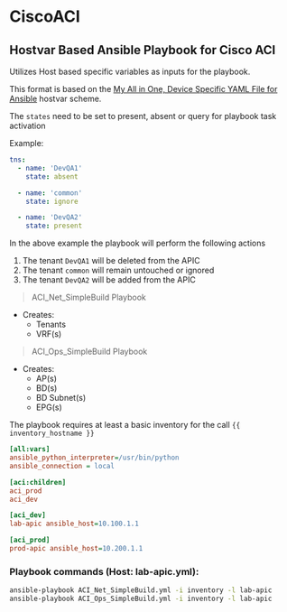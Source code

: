 # CiscoACI

## Hostvar Based Ansible Playbook for Cisco ACI

Utilizes Host based specific variables as inputs for the playbook.

This format is based on the [My All in One, Device Specific YAML File for Ansible](https://github.com/jrosa770/ansible_device_var) hostvar scheme.

The `states` need to be set to present, absent or query for playbook task activation

Example:

```yml
tns:
  - name: 'DevQA1'
    state: absent

  - name: 'common'
    state: ignore

  - name: 'DevQA2'
    state: present
```

In the above example the playbook will perform the following actions

1. The tenant `DevQA1` will be deleted from the APIC
2. The tenant `common` will remain untouched or ignored
3. The tenant `DevQA2` will be added from the APIC

> ACI_Net_SimpleBuild Playbook

- Creates:
  - Tenants
  - VRF(s)

> ACI_Ops_SimpleBuild Playbook

- Creates:
  - AP(s)
  - BD(s)
  - BD Subnet(s)
  - EPG(s)

The playbook requires at least a basic inventory for the call `{{ inventory_hostname }}`

```ini
[all:vars]
ansible_python_interpreter=/usr/bin/python
ansible_connection = local

[aci:children]
aci_prod
aci_dev

[aci_dev]
lab-apic ansible_host=10.100.1.1

[aci_prod]
prod-apic ansible_host=10.200.1.1
```

### Playbook commands (Host: lab-apic.yml):

```sh
ansible-playbook ACI_Net_SimpleBuild.yml -i inventory -l lab-apic
ansible-playbook ACI_Ops_SimpleBuild.yml -i inventory -l lab-apic
```

